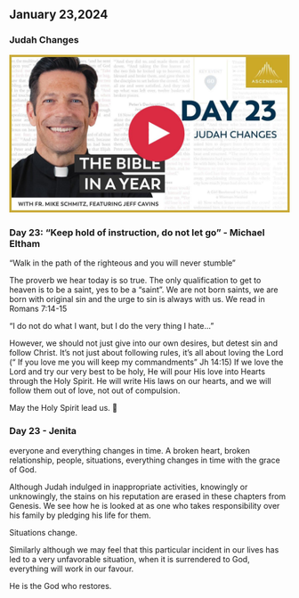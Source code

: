 ## January 23,2024 ##

### Judah Changes ###

[![Judah Changes](https://raw.githubusercontent.com/linusjf/BIAY/main/January/jpgs/Day023.jpg)](https://youtu.be/A7q-74io-qY "Judah Changes")

### Day 23: “Keep hold of instruction, do not let go” - Michael Eltham ###

 “Walk in the path of the righteous and you will never stumble”

The proverb we hear today is so true. The only qualification to get to heaven is to be a saint, yes to be a “saint”. We are not born saints, we are born with original sin and the urge to sin is always with us. We read in Romans 7:14-15

“I do not do what I want, but I do the very thing I hate...”

However, we should not just give into our own desires, but detest sin and follow Christ. It’s not just about following rules, it’s all about loving the Lord (“ If you love me you will keep my commandments” Jh 14:15) If we love the Lord and try our very best to be holy, He will pour His love into Hearts through the Holy Spirit. He will write His laws on our hearts, and we will follow them out of love, not out of compulsion.

May the Holy Spirit lead us. 🙏

### Day 23 - Jenita ###

everyone and everything changes in time. A broken heart, broken relationship, people, situations, everything changes in time with the grace of God.

Although Judah indulged in inappropriate activities, knowingly or unknowingly, the stains on his reputation are erased in these chapters from Genesis. We see how he is looked at as one who takes responsibility over his family by pledging his life for them.

Situations change.

Similarly although we may feel that this particular incident in our lives has led to a very unfavorable situation, when it is surrendered to God, everything will work in our favour.

He is the God who restores.

